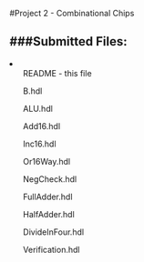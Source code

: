 #Project 2 - Combinational Chips


###Submitted Files:
------------------
<li>
<ul>README - this file</ul>
<ul>B.hdl</ul>
<ul>ALU.hdl</ul>
<ul>Add16.hdl</ul>
<ul>Inc16.hdl</ul>
<ul>Or16Way.hdl</ul>
<ul>NegCheck.hdl</ul>
<ul>FullAdder.hdl</ul>
<ul>HalfAdder.hdl</ul>
<ul>DivideInFour.hdl</ul>
<ul>Verification.hdl</ul>
</li>

